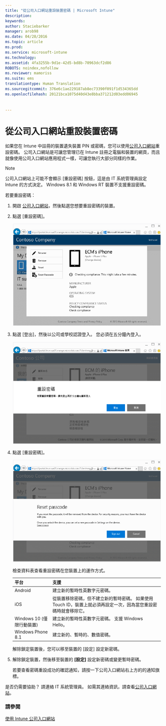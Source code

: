 ```yaml
---
title: "從公司入口網站重設裝置密碼 | Microsoft Intune"
description: 
keywords: 
author: Staciebarker
manager: arob98
ms.date: 04/28/2016
ms.topic: article
ms.prod: 
ms.service: microsoft-intune
ms.technology: 
ms.assetid: 4fa3255b-9d1e-42d5-bd8b-70963dcf2d86
ROBOTS: noindex,nofollow
ms.reviewer: mamoriss
ms.suite: ems
translationtype: Human Translation
ms.sourcegitcommit: 376e6c1ae229187ab8ec73390f091f1d534365dd
ms.openlocfilehash: 20121bca1075d40d43e8bba371212d03edd06945


---
```



# 從公司入口網站重設裝置密碼

如果您在 Intune 中註冊的裝置遺失裝置 PIN 或密碼，您可以使用[公司入口網站](http://portal.manage.microsoft.com)重設密碼。 公司入口網站是可讓您管理已在 Intune 註冊之電腦和裝置的網頁，而且就像使用公司入口網站應用程式一樣，可讓您執行大部分同樣的作業。

> [!NOTE] 
> 公司入口網站上可能不會顯示 [重設密碼] 按鈕，這是由 IT 系統管理員設定 Intune 的方式決定。 Windows 8.1 和 Windows RT 裝置不支援重設密碼。

若要重設密碼：

1.  開啟 [公司入口網站](http://portal.manage.microsoft.com)，然後點選您想要重設密碼的裝置。

2.  點選 [重設密碼]。

    ![tap-passcode-to-reset](./media/iwp-1-tap-reset-passcode.png)

3.  點選 [登出]，然後以公司或學校認證登入。 您必須在五分鐘內登入。

    ![sign-out-sign-back-in](./media/iwp-2-sign-out.png)

4.  點選 [重設密碼]。

    ![tap-reset-passcode](./media/iwp-3-tap-reset-passcode-after-signin.png)

    檢查資料表查看重設密碼在您裝置上的運作方式。

    |平台|支援|
    |------------|-----------|
    |Android|建立新的暫時性英數字元密碼。|
    |iOS|從裝置移除密碼，但不建立新的暫時密碼。 如果使用 Touch ID，裝置上就必須再設定一次，因為當您重設密碼時就會移除它。|
    |Windows 10 (僅限行動裝置)|建立新的暫時性英數字元密碼。 支援 Windows Hello。|
    |Windows Phone 8.1|建立新的、暫時的、數值密碼。|
    解除鎖定裝置後，您可以移至裝置的 [設定] 設定新密碼。

5.  解除鎖定裝置，然後移至裝置的 **[設定]** 設定新密碼或變更暫時密碼。

    若要查看密碼重設成功的確認通知，請按一下公司入口網站右上方的的通知旗標。

是否仍需要協助？ 請連絡 IT 系統管理員。 如需其連絡資訊，請查看[公司入口網站](http://portal.manage.microsoft.com)。

### 請參閱
[使用 Intune 公司入口網站](using-the-intune-company-portal-website.md)


<!--HONumber=Jul16_HO3-->


